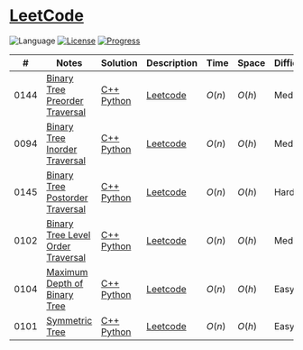 # [LeetCode](https://leetcode.com/problemset/all/)

![Language](https://img.shields.io/badge/language-Python%20%2F%20C++%2011-orange.svg) [![License](https://img.shields.io/badge/license-MIT-blue.svg)](./LICENSE.md) [![Progress](https://img.shields.io/badge/progress-5%20%2F%201040-green.svg)](https://leetcode.com/problemset/all/)



| #    | Notes                                           | Solution                                 | Description      | Time   | Space  | Difficulty | Remark    |
| ---- | ----------------------------------------------- | ---------------------------------------- | ---------------- | ------ | ------ | ---------- | --------- |
| 0144 | [Binary Tree Preorder Traversal][0144-notes]    | [C++][0144-cpp]<br>[Python][0144-python] | [Leetcode][0144] | $O(n)$ | $O(h)$ | Medium     | Recursion |
| 0094 | [Binary Tree Inorder Traversal][0094-notes]     | [C++][0094-cpp]<br>[Python][0094-python] | [Leetcode][0094] | $O(n)$ | $O(h)$ | Medium     | Recursion |
| 0145 | [Binary Tree Postorder Traversal][0145-notes]   | [C++][0145-cpp]<br>[Python][0145-python] | [Leetcode][0145] | $O(n)$ | $O(h)$ | Hard       | Recursion |
| 0102 | [Binary Tree Level Order Traversal][0102-notes] | [C++][0102-cpp]<br>[Python][0102-python] | [Leetcode][0102] | $O(n)$ | $O(h)$ | Medium     | Recursion |
| 0104 | [Maximum Depth of Binary Tree][0104-notes]      | [C++][0104-cpp]<br>[Python][0104-python] | [Leetcode][0104] | $O(n)$ | $O(h)$ | Easy       | Recursion |
| 0101 | [Symmetric Tree][0101-notes]                    | [C++][0101-cpp]<br>[Python][0101-python] | [Leetcode][0101] | $O(n)$ | $O(h)$ | Easy       | Recursion |



[0144]: https://leetcode.com/problems/binary-tree-preorder-traversal/
[0144-notes]:  ./solutions/0144.binary-tree-preorder-traversal/README.md
[0144-cpp]:    ./solutions/0144.binary-tree-preorder-traversal/solution.cpp
[0144-python]: ./solutions/0144.binary-tree-preorder-traversal/solution.py


[0094]: https://leetcode.com/problems/binary-tree-inorder-traversal/
[0094-notes]:  ./solutions/0094.binary-tree-inorder-traversal/README.md
[0094-cpp]:    ./solutions/0094.binary-tree-inorder-traversal/solution.cpp
[0094-python]: ./solutions/0094.binary-tree-inorder-traversal/solution.py


[0145]: https://leetcode.com/problems/binary-tree-postorder-traversal/
[0145-notes]:  ./solutions/0145.binary-tree-postorder-traversal/README.md
[0145-cpp]:    ./solutions/0145.binary-tree-postorder-traversal/solution.cpp
[0145-python]: ./solutions/0145.binary-tree-postorder-traversal/solution.py

[0102]: https://leetcode.com/problems/binary-tree-level-order-traversal/
[0102-notes]:  ./solutions/0102.binary-tree-level-order-traversal/README.md
[0102-cpp]:    ./solutions/0102.binary-tree-level-order-traversal/solution.cpp
[0102-python]: ./solutions/0102.binary-tree-level-order-traversal/solution.py


[0104]: https://leetcode.com/problems/maximum-depth-of-binary-tree/
[0104-notes]:  ./solutions/0104.maximum-depth-of-binary-tree/README.md
[0104-cpp]:    ./solutions/0104.maximum-depth-of-binary-tree/solution.cpp
[0104-python]: ./solutions/0104.maximum-depth-of-binary-tree/solution.py


[0101]: https://leetcode.com/problems/symmetric-tree/
[0101-notes]:  ./solutions/0101.symmetric-tree/README.md
[0101-cpp]:    ./solutions/0101.symmetric-tree/solution.cpp
[0101-python]: ./solutions/0101.symmetric-tree/solution.py

